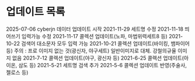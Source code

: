 # 업데이트 목록

2025-07-06 cyberjn 데이터 업데이트 시작
2021-11-29 세트명 수정
2021-11-18 띄어쓰기 입력가능 수정
2021-11-17 콜렉션 업데이트(노파, 마법위력세트8 등)
2021-10-22 검색어 대소문자 모두 입력 가능
2021-10-21 콜렉션 업데이트(바이킹, 뱀파이어 등)
주의 : 프로 이미지 없는 것(광신자, 야구세트) 일반이미지로 대체. 강철의규율 이미지 없음
2021-7-12 콜렉션 업데이트(야구, 광신자 등) 
2021-6-25 콜렉션 업데이트(아이온, 삼도 등)
2021-5-21 세트명 검색 추가
2021-5-6 콜렉션 업데이트 반영(주술사, 젤로스 등)
